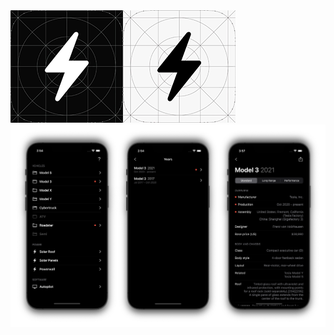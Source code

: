 <img src="https://raw.githubusercontent.com/956MB/TDB/main/Screenshots/icon.png?token=GHSAT0AAAAAABSVVTVJELUBOL5REKTDA3I2YSKMUSQ">

<img src="https://raw.githubusercontent.com/956MB/TDB/main/Screenshots/screens.png?token=GHSAT0AAAAAABSVVTVIR2I4KSMIQAYYFV7OYSKMUMA" width="900">